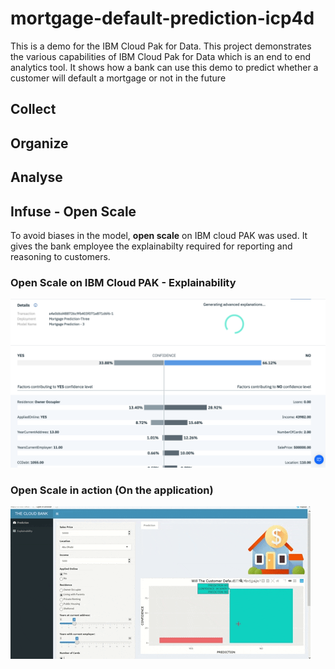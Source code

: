 # mortgage-default-prediction-icp4d
This is a demo for the IBM Cloud Pak for Data. This project demonstrates the various capabilities of IBM Cloud Pak for Data which is an end to end analytics tool. It shows how a bank can use this demo to predict whether a customer will default a mortgage or not in the future 

## Collect 

## Organize

## Analyse 

## Infuse - Open Scale 
To avoid biases in the model, <b>open scale</b> on IBM cloud PAK was used. It gives the bank employee the explainabilty required for reporting and reasoning to customers.  

### Open Scale on IBM Cloud PAK - Explainability 
<img src = "https://github.com/anchalbhalla/mortgage-default-prediction-icp4d/blob/master/gifs/Screenshot%202019-04-17%20at%2011.01.28%20PM.png" >

### Open Scale in action (On the application)
<img src= "https://github.com/anchalbhalla/mortgage-default-prediction-icp4d/blob/master/gifs/openscale.gif">
